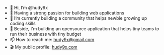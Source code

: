 - 👋 Hi, I’m @hudy9x
- 👀 Having a strong passion for building web applications
- 🌱 I’m currently building a community that helps newbie growing up coding skills
- 💞️ Beside, I'm building an opensource application that helps tiny teams to run their business with tiny budget
- 📫 How to reach me: hudy9x@gmail.com
- 🎬 My public profile: [hudy9x.com](https://www.hudy9x.com/)  

<!---
hudy9x/hudy9x is a ✨ special ✨ repository because its `README.md` (this file) appears on your GitHub profile.
You can click the Preview link to take a look at your changes.
--->

